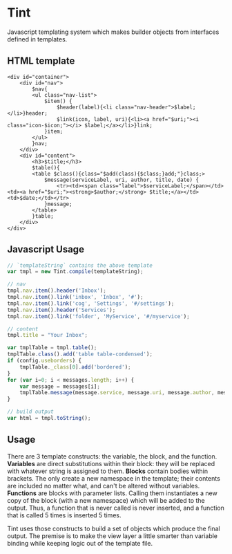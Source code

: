 Tint
====

Javascript templating system which makes builder objects from interfaces defined in templates.

## HTML template

```
<div id="container">
    <div id="nav">
        $nav{
        <ul class="nav-list">
            $item() {
                $header(label){<li class="nav-header">$label;</li>}header;
                $link(icon, label, uri){<li><a href="$uri;"><i class="icon-$icon;"></i> $label;</a></li>}link;
            }item;
        </ul>
        }nav;
    </div>
    <div id="content">
        <h3>$title;</h3>
        $table(){
        <table $class(){class="$add(class){$class;}add;"}class;>
            $message(serviceLabel, uri, author, title, date) {
                <tr><td><span class="label">$serviceLabel;</span></td><td><a href="$uri;"><strong>$author;</strong> $title;</a></td><td>$date;</td></tr>
            }message;
        </table>
        }table;
    </div>
</div>
```

## Javascript Usage

```javascript
// `templateString` contains the above template
var tmpl = new Tint.compile(templateString);

// nav
tmpl.nav.item().header('Inbox');
tmpl.nav.item().link('inbox', 'Inbox', '#');
tmpl.nav.item().link('cog', 'Settings', '#/settings');
tmpl.nav.item().header('Services');
tmpl.nav.item().link('folder', 'MyService', '#/myservice');

// content
tmpl.title = "Your Inbox";

var tmplTable = tmpl.table();
tmplTable.class().add('table table-condensed');
if (config.useborders) {
    tmplTable._class[0].add('bordered');
}
for (var i=0; i < messages.length; i++) {
    var message = messages[i];
    tmplTable.message(message.service, message.uri, message.author, message.summary, message.date);
}

// build output
var html = tmpl.toString();
```

## Usage

There are 3 template constructs: the variable, the block, and the function. **Variables** are direct substitutions within their block: they will be replaced with whatever string is assigned to them. **Blocks** contain bodies within brackets. The only create a new namespace in the template; their contents are included no matter what, and can't be altered without variables. **Functions** are blocks with parameter lists. Calling them instantiates a new copy of the block (with a new namespace) which will be added to the output. Thus, a function that is never called is never inserted, and a function that is called 5 times is inserted 5 times.

Tint uses those constructs to build a set of objects which produce the final output. The premise is to make the view layer a little smarter than variable binding while keeping logic out of the template file.